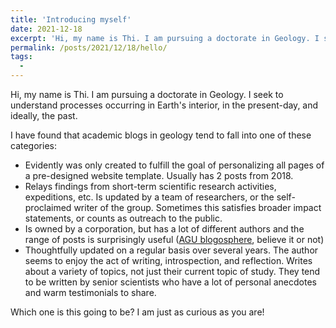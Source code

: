```yaml
---
title: 'Introducing myself'
date: 2021-12-18
excerpt: 'Hi, my name is Thi. I am pursuing a doctorate in Geology. I seek to understand processes occurring in Earth's interior, in the present-day, and ideally, the past. I have found that academic blogs in geology tend to fall into one of these categories...'
permalink: /posts/2021/12/18/hello/
tags:
  - 
---
```


Hi, my name is Thi. I am pursuing a doctorate in Geology. I seek to understand processes occurring in Earth's interior, in the present-day, and ideally, the past.

I have found that academic blogs in geology tend to fall into one of these categories:
* Evidently was only created to fulfill the goal of personalizing all pages of a pre-designed website template. Usually has 2 posts from 2018. 
* Relays findings from short-term scientific research activities, expeditions, etc. Is updated by a team of researchers, or the self-proclaimed writer of the group. Sometimes this satisfies broader impact statements, or counts as outreach to the public. 
* Is owned by a corporation, but has a lot of different authors and the range of posts is surprisingly useful ([AGU blogosphere](https://blogs.agu.org/), believe it or not)
* Thoughtfully updated on a regular basis over several years. The author seems to enjoy the act of writing, introspection, and reflection. Writes about a variety of topics, not just their current topic of study. They tend to be written by senior scientists who have a lot of personal anecdotes and warm testimonials to share. 

Which one is this going to be? I am just as curious as you are!

